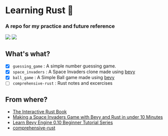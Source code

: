 # Learning Rust 🦀

### A repo for my practice and future reference

![](https://img.shields.io/github/last-commit/shub39/learning-rust?&style=for-the-badge&color=FFB1C8&logoColor=D9E0EE&labelColor=292324)
![](https://img.shields.io/github/repo-size/shub39/learning-rust?color=CAC992&label=SIZE&logo=googledrive&style=for-the-badge&logoColor=D9E0EE&labelColor=292324)

## What's what?

- [x] `guessing_game` : A simple number guessing game.
- [x] `space_invaders` : A Space Invaders clone made using [bevy](https://github.com/bevyengine/bevy)
- [x] `ball_game` : A Simple Ball game made using [bevy](https://github.com/bevyengine/bevy)
- [ ] `comprehensive-rust` : Rust notes and excercises

## From where?

- [The Interactive Rust Book](https://rust-book.cs.brown.edu/experiment-intro.html)
- [Making a Space Invaders Game with Bevy and Rust in under 10 Minutes](https://youtu.be/PDa88vDY7O0)
- [Learn Bevy Engine 0.10 Beginner Tutorial Series](https://www.youtube.com/playlist?list=PLVnntJRoP85JHGX7rGDu6LaF3fmDDbqyd)
- [comprehensive-rust](https://github.com/google/comprehensive-rust)